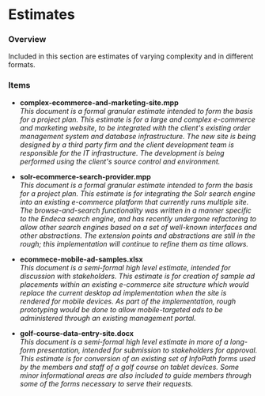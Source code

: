 # Estimates

### Overview

Included in this section are estimates of varying complexity and in different formats.  

### Items

* **complex-ecommerce-and-marketing-site.mpp**  
  _This document is a formal granular estimate intended to form the basis for a project plan.  This estimate is for a large and complex e-commerce and marketing website, to be integrated with the client's existing order management system and database infrastructure.  The new site is being designed by a third party firm and the client development team is responsible for the IT infrastructure.  The development is being performed using the client's source control and environment._
  
* **solr-ecommerce-search-provider.mpp**  
  _This document is a formal granular estimate intended to form the basis for a project plan.  This estimate is for integrating the Solr search engine into an existing e-commerce platform that currently runs multiple site.  The browse-and-search functionality was written in a manner specific to the Endeca search engine, and has recently undergone refactoring to allow other search engines based on a set of well-known interfaces and other abstractions.  The extension points and abstractions are still in the rough; this implementation will continue to refine them as time allows._
  
* **ecommece-mobile-ad-samples.xlsx**  
  _This document is a semi-formal high level estimate, intended for discussion with stakeholders.  This estimate is for creation of sample ad placements within an existing e-commerce site structure which would replace the current desktop ad implementation when the site is rendered for mobile devices.  As part of the implementation, rough prototyping would be done to allow mobile-targeted ads to be administered through an existing management portal._
  
* **golf-course-data-entry-site.docx**  
  _This document is a semi-formal high level estimate in more of a long-form presentation, intended for submission to stakeholders for approval.  This estimate is for conversion of an existing set of InfoPath forms used by the members and staff of a golf course on tablet devices.  Some minor informational areas are also included to guide members through some of the forms necessary to serve their requests._
